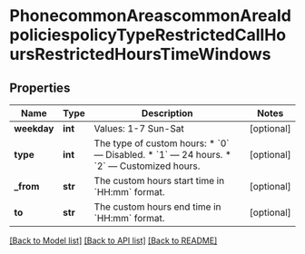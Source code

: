 # PhonecommonAreascommonAreaIdpoliciespolicyTypeRestrictedCallHoursRestrictedHoursTimeWindows

## Properties
Name | Type | Description | Notes
------------ | ------------- | ------------- | -------------
**weekday** | **int** | Values: 1-7 Sun-Sat | [optional] 
**type** | **int** | The type of custom hours:  * &#x60;0&#x60; — Disabled.  * &#x60;1&#x60; — 24 hours.  * &#x60;2&#x60; — Customized hours. | [optional] 
**_from** | **str** | The custom hours start time in &#x60;HH:mm&#x60; format. | [optional] 
**to** | **str** | The custom hours end time in &#x60;HH:mm&#x60; format. | [optional] 

[[Back to Model list]](../README.md#documentation-for-models) [[Back to API list]](../README.md#documentation-for-api-endpoints) [[Back to README]](../README.md)

